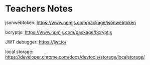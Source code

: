 # Teachers Notes

jsonwebtoken: https://www.npmjs.com/package/jsonwebtoken

bcryptjs: https://www.npmjs.com/package/bcryptjs

JWT debugger: https://jwt.io/

local storage: https://developer.chrome.com/docs/devtools/storage/localstorage/